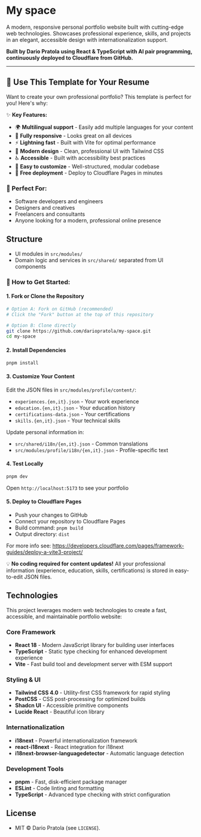<!-- README.md -->
# My space

A modern, responsive personal portfolio website built with cutting-edge web technologies. Showcases professional experience, skills, and projects in an elegant, accessible design with internationalization support.

**Built by Dario Pratola using React & TypeScript with AI pair programming, continuously deployed to Cloudflare from GitHub.**

---

## 🚀 Use This Template for Your Resume

Want to create your own professional portfolio? This template is perfect for you! Here's why:

✨ **Key Features:**
- 🌍 **Multilingual support** - Easily add multiple languages for your content
- 📱 **Fully responsive** - Looks great on all devices
- ⚡ **Lightning fast** - Built with Vite for optimal performance
- 🎨 **Modern design** - Clean, professional UI with Tailwind CSS
- ♿ **Accessible** - Built with accessibility best practices
- 🔧 **Easy to customize** - Well-structured, modular codebase
- 🚀 **Free deployment** - Deploy to Cloudflare Pages in minutes

### 🎯 Perfect For:
- Software developers and engineers
- Designers and creatives
- Freelancers and consultants
- Anyone looking for a modern, professional online presence

## Structure
- UI modules in `src/modules/`
- Domain logic and services in `src/shared/` separated from UI components


### 📝 How to Get Started:

#### 1. Fork or Clone the Repository
```bash
# Option A: Fork on GitHub (recommended)
# Click the "Fork" button at the top of this repository

# Option B: Clone directly
git clone https://github.com/dariopratola/my-space.git
cd my-space
```

#### 2. Install Dependencies
```bash
pnpm install
```

#### 3. Customize Your Content
Edit the JSON files in `src/modules/profile/content/`:
- `experiences.{en,it}.json` - Your work experience
- `education.{en,it}.json` - Your education history
- `certifications-data.json` - Your certifications
- `skills.{en,it}.json` - Your technical skills

Update personal information in:
- `src/shared/i18n/{en,it}.json` - Common translations
- `src/modules/profile/i18n/{en,it}.json` - Profile-specific text

#### 4. Test Locally
```bash
pnpm dev
```
Open `http://localhost:5173` to see your portfolio

#### 5. Deploy to Cloudflare Pages
- Push your changes to GitHub
- Connect your repository to Cloudflare Pages
- Build command: `pnpm build`
- Output directory: `dist`

For more info see: https://developers.cloudflare.com/pages/framework-guides/deploy-a-vite3-project/

💡 **No coding required for content updates!** All your professional information (experience, education, skills, certifications) is stored in easy-to-edit JSON files.


## Technologies

This project leverages modern web technologies to create a fast, accessible, and maintainable portfolio website:

### Core Framework
- **React 18** - Modern JavaScript library for building user interfaces
- **TypeScript** - Static type checking for enhanced development experience
- **Vite** - Fast build tool and development server with ESM support

### Styling & UI
- **Tailwind CSS 4.0** - Utility-first CSS framework for rapid styling
- **PostCSS** - CSS post-processing for optimized builds
- **Shadcn UI** - Accessible primitive components
- **Lucide React** - Beautiful icon library

### Internationalization
- **i18next** - Powerful internationalization framework
- **react-i18next** - React integration for i18next
- **i18next-browser-languagedetector** - Automatic language detection

### Development Tools
- **pnpm** - Fast, disk-efficient package manager
- **ESLint** - Code linting and formatting
- **TypeScript** - Advanced type checking with strict configuration


## License
- MIT © Dario Pratola (see `LICENSE`).
